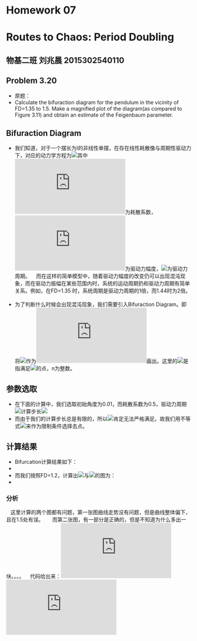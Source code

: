 # Homework 07
# Routes to Chaos: Period Doubling
## 物基二班 刘兆晨 2015302540110
## Problem 3.20
- 原题：
- Calculate the bifuraction diagram for the pendulum in the vicinity of FD=1.35 to 1.5. Make a magnified plot of the diagram(as compared to Figure 3.11) and obtain an estimate of the Feigenbaum parameter.
## Bifuraction Diagram  
- 我们知道，对于一个摆长为l的非线性单摆，在存在线性耗散像与周期性驱动力下，对应的动力学方程为![](http://latex.codecogs.com/gif.latex?\frac{d^2\theta}{dt^2}=-\frac{g}{l}sin{\theta}-q\frac{d\theta}{dt}+F_Dsin{\Omega_Dt})其中![](http://latex.codecogs.com/gif.latex?q)为耗散系数，![](http://latex.codecogs.com/gif.latex?F_D)为驱动力幅度，![](http://latex.codecogs.com/gif.latex?\Omega_D)为驱动力周期。  
  而在这样的简单模型中，随着驱动力幅度的改变仍可以出现混沌现象，而在驱动力振幅在某些范围内时，系统的运动周期扔和驱动力周期有简单关系。例如，在FD=1.35   时，系统周期是驱动力周期的1倍，而1.44时为2倍。  
  
- 为了判断什么时候会出现混沌现象，我们需要引入Bifuraction Diagram。即将![](http://latex.codecogs.com/gif.latex?\theta)作为![](http://latex.codecogs.com/gif.latex?F_D)画出。这里的![](http://latex.codecogs.com/gif.latex?\theta)是指满足![](http://latex.codecogs.com/gif.latex?{\Omega_D}t=2n\pi)的点，n为整数。
## 参数选取
- 在下面的计算中，我们选取初始角度为0.01，而耗散系数为0.5，驱动力周期![](http://latex.codecogs.com/gif.latex?\Omega_D=\frac{2}{3})计算步长![](http://latex.codecogs.com/gif.latex?{\triangle}t=0.01)
- 而由于我们的计算步长总是有限的，所以![](http://latex.codecogs.com/gif.latex?{\Omega_D}t=2n\pi)肯定无法严格满足。故我们用不等式![](http://latex.codecogs.com/gif.latex?|t-\frac{2n\pi}{\Omega_D}|<{\triangle}t)来作为限制条件选择去点。
## 计算结果
- Bifurcation计算结果如下：
- [](https://github.com/liuzhaochen/compuational_physics_N2015302540110/blob/master/homework%2007/bifurcation.png)
- 而我们按照FD=1.2，计算出![](http://latex.codecogs.com/gif.latex?\theta)与![](http://latex.codecogs.com/gif.latex?\omega)的图为：
- [](https://github.com/liuzhaochen/compuational_physics_N2015302540110/blob/master/homework%2007/omega_theta_fd%3D1.2.png)
### 分析
    这里计算的两个图都有问题，第一张图曲线走势没有问题，但是曲线整体偏下，且在1.5处有误。  
    而第二张图，有一部分是正确的，但是不知道为什么多出一块。。。。
    代码给出来：![Bifurcation图](https://raw.githubusercontent.com/liuzhaochen/compuational_physics_N2015302540110/master/homework%2007/homework%2007.py)
               ![Poincare section](https://raw.githubusercontent.com/liuzhaochen/compuational_physics_N2015302540110/master/homework%2007/homework07_2.py)
